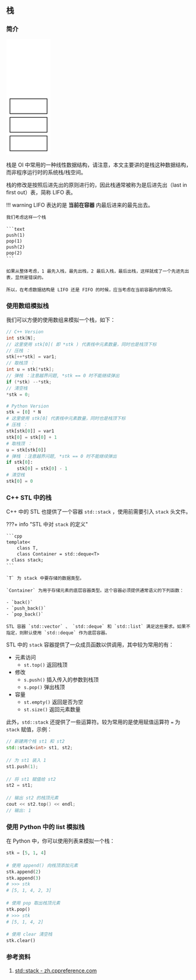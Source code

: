 ## 栈

### 简介

![](./images/stack.svg)

栈是 OI 中常用的一种线性数据结构，请注意，本文主要讲的是栈这种数据结构，而非程序运行时的系统栈/栈空间。

栈的修改是按照后进先出的原则进行的，因此栈通常被称为是后进先出（last in first out）表，简称 LIFO 表。

!!! warning
    LIFO 表达的是 **当前在容器** 内最后进来的最先出去。
    
    我们考虑这样一个栈
    
    ```text
    push(1)
    pop(1)
    push(2)
    pop(2)
    ```
    
    如果从整体考虑，1 最先入栈，最先出栈，2 最后入栈，最后出栈，这样就成了一个先进先出表，显然是错误的。
    
    所以，在考虑数据结构是 LIFO 还是 FIFO 的时候，应当考虑在当前容器内的情况。

### 使用数组模拟栈

我们可以方便的使用数组来模拟一个栈，如下：

```cpp
// C++ Version
int stk[N];
// 这里使用 stk[0]( 即 *stk ) 代表栈中元素数量，同时也是栈顶下标
// 压栈 ：
stk[++*stk] = var1;
// 取栈顶 ：
int u = stk[*stk];
// 弹栈 ：注意越界问题, *stk == 0 时不能继续弹出
if (*stk) --*stk;
// 清空栈
*stk = 0;
```

```python
# Python Version
stk = [0] * N
# 这里使用 stk[0] 代表栈中元素数量，同时也是栈顶下标
# 压栈 ：
stk[stk[0]] = var1
stk[0] = stk[0] + 1
# 取栈顶 ：
u = stk[stk[0]]
# 弹栈 ：注意越界问题, *stk == 0 时不能继续弹出
if stk[0]:
    stk[0] = stk[0] - 1
# 清空栈
stk[0] = 0
```

### C++ STL 中的栈

C++ 中的 STL 也提供了一个容器 `std::stack` ，使用前需要引入 `stack` 头文件。

???+ info "STL 中对 `stack` 的定义"

    ```cpp
    template<
        class T,
        class Container = std::deque<T>
    > class stack;
    ```
    
    `T` 为 stack 中要存储的数据类型。
    
    `Container` 为用于存储元素的底层容器类型。这个容器必须提供通常语义的下列函数：
    
    - `back()`
    - `push_back()`
    - `pop_back()`
    
    STL 容器 `std::vector` 、 `std::deque` 和 `std::list` 满足这些要求。如果不指定，则默认使用 `std::deque` 作为底层容器。

STL 中的 `stack` 容器提供了一众成员函数以供调用，其中较为常用的有：

- 元素访问
  - `st.top()` 返回栈顶
- 修改
  - `s.push()` 插入传入的参数到栈顶
  - `s.pop()` 弹出栈顶
- 容量
  - `st.empty()` 返回是否为空
  - `st.size()` 返回元素数量

此外，`std::stack` 还提供了一些运算符。较为常用的是使用赋值运算符 `=` 为 `stack` 赋值，示例：

```cpp
// 新建两个栈 st1 和 st2
std::stack<int> st1, st2;

// 为 st1 装入 1
st1.push(1);

// 将 st1 赋值给 st2
st2 = st1;

// 输出 st2 的栈顶元素
cout << st2.top() << endl;
// 输出: 1
```

### 使用 Python 中的 list 模拟栈

在 Python 中，你可以使用列表来模拟一个栈：

```python
stk = [5, 1, 4]

# 使用 append() 向栈顶添加元素
stk.append(2)
stk.append(3)
# >>> stk
# [5, 1, 4, 2, 3]

# 使用 pop 取出栈顶元素
stk.pop()
# >>> stk
# [5, 1, 4, 2]

# 使用 clear 清空栈
stk.clear()
```

### 参考资料

1. [std::stack - zh.cppreference.com](https://zh.cppreference.com/w/cpp/container/stack)
